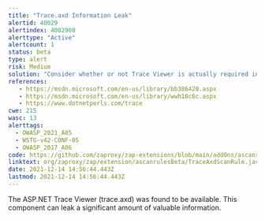 ```yaml
---
title: "Trace.axd Information Leak"
alertid: 40029
alertindex: 4002900
alerttype: "Active"
alertcount: 1
status: beta
type: alert
risk: Medium
solution: "Consider whether or not Trace Viewer is actually required in production, if it isn't then disable it. If it is then ensure access to it requires authentication and authorization."
references:
   - https://msdn.microsoft.com/en-us/library/bb386420.aspx
   - https://msdn.microsoft.com/en-us/library/wwh16c6c.aspx
   - https://www.dotnetperls.com/trace
cwe: 215
wasc: 13
alerttags: 
  - OWASP_2021_A05
  - WSTG-v42-CONF-05
  - OWASP_2017_A06
code: https://github.com/zaproxy/zap-extensions/blob/main/addOns/ascanrulesBeta/src/main/java/org/zaproxy/zap/extension/ascanrulesBeta/TraceAxdScanRule.java
linktext: org/zaproxy/zap/extension/ascanrulesBeta/TraceAxdScanRule.java
date: 2021-12-14 14:56:44.443Z
lastmod: 2021-12-14 14:56:44.443Z
---
```

The ASP.NET Trace Viewer (trace.axd) was found to be available. This component can leak a significant amount of valuable information.
